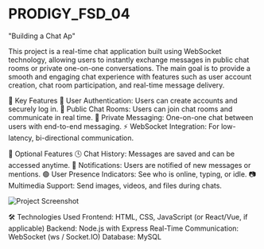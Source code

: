 # PRODIGY_FSD_04
"Building a Chat Ap"

This project is a real-time chat application built using WebSocket technology, allowing users to instantly exchange messages in public chat rooms or private one-on-one conversations.
The main goal is to provide a smooth and engaging chat experience with features such as user account creation, chat room participation, and real-time message delivery.

🚀 Key Features
🔐 User Authentication: Users can create accounts and securely log in.
💬 Public Chat Rooms: Users can join chat rooms and communicate in real time.
📩 Private Messaging: One-on-one chat between users with end-to-end messaging.
⚡ WebSocket Integration: For low-latency, bi-directional communication.

🌟 Optional Features
🕓 Chat History: Messages are saved and can be accessed anytime.
🔔 Notifications: Users are notified of new messages or mentions.
🟢 User Presence Indicators: See who is online, typing, or idle.
📷 Multimedia Support: Send images, videos, and files during chats.

![Project Screenshot](images/ChatApp3.png)

🛠️ Technologies Used
Frontend: HTML, CSS, JavaScript (or React/Vue, if applicable)
Backend: Node.js with Express
Real-Time Communication: WebSocket (ws / Socket.IO)
Database: MySQL
